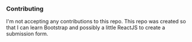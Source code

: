 ### Contributing
I'm not accepting any contributions to this repo.  This repo was created so that I can learn Bootstrap and possibly a little ReactJS to create a submission form.